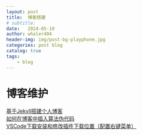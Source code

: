 ```yaml
---
layout: post
title:  博客搭建
# subtitle: 
date:   2024-05-10
author: whaler404
header-img: img/post-bg-playphone.jpg
categories: post blog
catalog: true
tags:
    - blog
---
```


# 博客维护

[基于Jekyll搭建个人博客](https://wu-kan.cn/2019/01/18/%E5%9F%BA%E4%BA%8EJekyll%E6%90%AD%E5%BB%BA%E4%B8%AA%E4%BA%BA%E5%8D%9A%E5%AE%A2/)<br>
[如何在博客中插入算法伪代码](https://zjuguoshuai.gitlab.io/2019/04/26/blog-pseudocode.html)<br>
[VSCode下载安装和修改插件下载位置（配置右键菜单）](https://www.cnblogs.com/fan223/articles/16996116.html)<br>